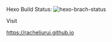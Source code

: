 

Hexo Build Status: 
![hexo-brach-status](https://api.travis-ci.org/racheliurui/racheliurui.github.io.svg?branch=hexo)

Visit 

https://racheliurui.github.io